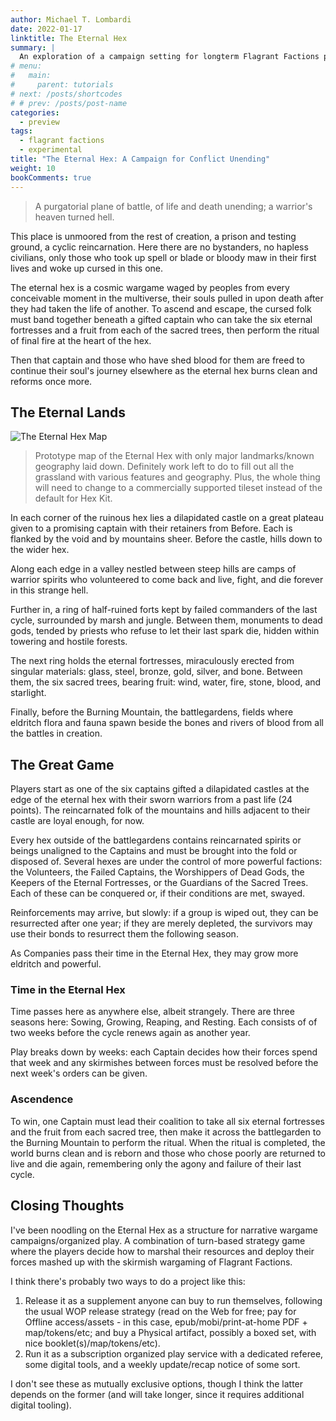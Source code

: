 ```yaml
---
author: Michael T. Lombardi
date: 2022-01-17
linktitle: The Eternal Hex
summary: |
  An exploration of a campaign setting for longterm Flagrant Factions play.
# menu:
#   main:
#     parent: tutorials
# next: /posts/shortcodes
# # prev: /posts/post-name
categories:
  - preview
tags:
  - flagrant factions
  - experimental
title: "The Eternal Hex: A Campaign for Conflict Unending"
weight: 10
bookComments: true
---
```


> A purgatorial plane of battle, of life and death unending; a warrior's heaven turned hell.

This place is unmoored from the rest of creation, a prison and testing ground, a cyclic reincarnation.
Here there are no bystanders, no hapless civilians, only those who took up spell or blade or bloody maw in their first lives and woke up cursed in this one.

The eternal hex is a cosmic wargame waged by peoples from every conceivable moment in the multiverse, their souls pulled in upon death after they had taken the life of another.
To ascend and escape, the cursed folk must band together beneath a gifted captain who can take the six eternal fortresses and a fruit from each of the sacred trees, then perform the ritual of final fire at the heart of the hex.

Then that captain and those who have shed blood for them are freed to continue their soul's journey elsewhere as the eternal hex burns clean and reforms once more.

## The Eternal Lands

![The Eternal Hex Map](/images/eternal/proto-map.png)

> Prototype map of the Eternal Hex with only major landmarks/known geography laid down.
> Definitely work left to do to fill out all the grassland with various features and geography.
> Plus, the whole thing will need to change to a commercially supported tileset instead of the default for Hex Kit.

In each corner of the ruinous hex lies a dilapidated castle on a great plateau given to a promising captain with their retainers from Before.
Each is flanked by the void and by mountains sheer.
Before the castle, hills down to the wider hex.

Along each edge in a valley nestled between steep hills are camps of warrior spirits who volunteered to come back and live, fight, and die forever in this strange hell.

Further in, a ring of half-ruined forts kept by failed commanders of the last cycle, surrounded by marsh and jungle.
Between them, monuments to dead gods, tended by priests who refuse to let their last spark die, hidden within towering and hostile forests.

The next ring holds the eternal fortresses, miraculously erected from singular materials: glass, steel, bronze, gold, silver, and bone.
Between them, the six sacred trees, bearing fruit: wind, water, fire, stone, blood, and starlight.

Finally, before the Burning Mountain, the battlegardens, fields where eldritch flora and fauna spawn beside the bones and rivers of blood from all the battles in creation.

## The Great Game

Players start as one of the six captains gifted a dilapidated castles at the edge of the eternal hex with their sworn warriors from a past life (24 points).
The reincarnated folk of the mountains and hills adjacent to their castle are loyal enough, for now.

Every hex outside of the battlegardens contains reincarnated spirits or beings unaligned to the Captains and must be brought into the fold or disposed of.
Several hexes are under the control of more powerful factions: the Volunteers, the Failed Captains, the Worshippers of Dead Gods, the Keepers of the Eternal Fortresses, or the Guardians of the Sacred Trees.
Each of these can be conquered or, if their conditions are met, swayed.

Reinforcements may arrive, but slowly: if a group is wiped out, they can be resurrected after one year; if they are merely depleted, the survivors may use their bonds to resurrect them the following season.

As Companies pass their time in the Eternal Hex, they may grow more eldritch and powerful.

### Time in the Eternal Hex

Time passes here as anywhere else, albeit strangely. There are three seasons here: Sowing, Growing, Reaping, and Resting. Each consists of of two weeks before the cycle renews again as another year.

Play breaks down by weeks: each Captain decides how their forces spend that week and any skirmishes between forces must be resolved before the next week's orders can be given.

### Ascendence

To win, one Captain must lead their coalition to take all six eternal fortresses and the fruit from each sacred tree, then make it across the battlegarden to the Burning Mountain to perform the ritual.
When the ritual is completed, the world burns clean and is reborn and those who chose poorly are returned to live and die again, remembering only the agony and failure of their last cycle.

## Closing Thoughts

I've been noodling on the Eternal Hex as a structure for narrative wargame campaigns/organized play.
A combination of turn-based strategy game where the players decide how to marshal their resources and deploy their forces mashed up with the skirmish wargaming of Flagrant Factions.

I think there's probably two ways to do a project like this:

1. Release it as a supplement anyone can buy to run themselves, following the usual WOP release strategy (read on the Web for free; pay for Offline access/assets - in this case, epub/mobi/print-at-home PDF + map/tokens/etc; and buy a Physical artifact, possibly a boxed set, with nice booklet(s)/map/tokens/etc).
2. Run it as a subscription organized play service with a dedicated referee, some digital tools, and a weekly update/recap notice of some sort.

I don't see these as mutually exclusive options, though I think the latter depends on the former (and will take longer, since it requires additional digital tooling).
